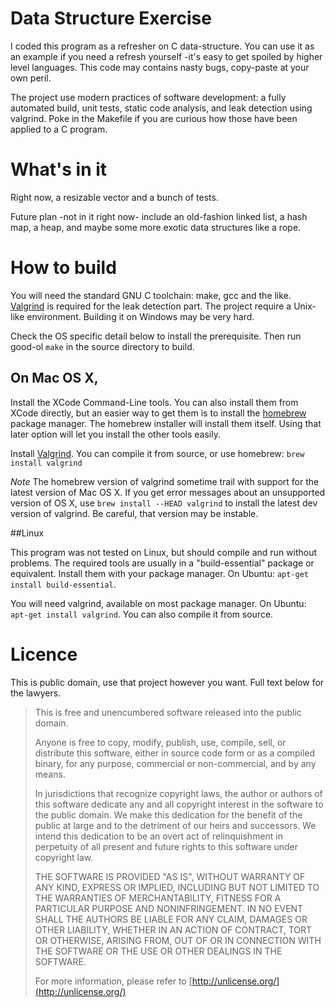 Data Structure Exercise
=======================

I coded this program as a refresher on C data-structure. You can use it as an example if you need a refresh yourself -it's easy to get spoiled by higher level languages. This code may contains nasty bugs, copy-paste at your own peril. 

The project use modern practices of software development: a fully automated build, unit tests, static code analysis, and leak detection using valgrind. Poke in the Makefile if you are curious how those have been applied to a C program.

# What's in it

Right now, a resizable vector and a bunch of tests.

Future plan -not in it right now- include an old-fashion linked list, a hash map, a heap, and maybe some more exotic data structures like a rope.

# How to build

You will need the standard GNU C toolchain: make, gcc and the like. [Valgrind](http://valgrind.org) is required for the leak detection part. The project require a Unix-like environment. Building it on Windows may be very hard.

Check the OS specific detail below to install the prerequisite. Then run good-ol `make` in the source directory to build.

## On Mac OS X, 

Install the XCode Command-Line tools. You can also install them from XCode directly, but an easier way to get them is to install the [homebrew](http://brew.sh) package manager. The homebrew installer will install them itself. Using that later option will let you install the other tools easily. 

Install [Valgrind](http://valgrind.org). You can compile it from source, or use homebrew: `brew install valgrind`

*Note* The homebrew version of valgrind sometime trail with support for the latest version of Mac OS X. If you get error messages about an unsupported version of OS X, use `brew install --HEAD valgrind` to install the latest dev version of valgrind. Be careful, that version may be instable.

##Linux 

This program was not tested on Linux, but should compile and run without problems. The required tools are usually in a "build-essential" package or equivalent. Install them with your package manager. On Ubuntu: `apt-get install build-essential`. 

You will need valgrind, available on most package manager. On Ubuntu: `apt-get install valgrind`. You can also compile it from source.

# Licence 

This is public domain, use that project however you want. Full text below for the lawyers.

> This is free and unencumbered software released into the public domain.
>
> Anyone is free to copy, modify, publish, use, compile, sell, or
distribute this software, either in source code form or as a compiled
binary, for any purpose, commercial or non-commercial, and by any
means.
>
> In jurisdictions that recognize copyright laws, the author or authors
of this software dedicate any and all copyright interest in the
software to the public domain. We make this dedication for the benefit
of the public at large and to the detriment of our heirs and
successors. We intend this dedication to be an overt act of
relinquishment in perpetuity of all present and future rights to this
software under copyright law.
>
> THE SOFTWARE IS PROVIDED "AS IS", WITHOUT WARRANTY OF ANY KIND,
EXPRESS OR IMPLIED, INCLUDING BUT NOT LIMITED TO THE WARRANTIES OF
MERCHANTABILITY, FITNESS FOR A PARTICULAR PURPOSE AND NONINFRINGEMENT.
IN NO EVENT SHALL THE AUTHORS BE LIABLE FOR ANY CLAIM, DAMAGES OR
OTHER LIABILITY, WHETHER IN AN ACTION OF CONTRACT, TORT OR OTHERWISE,
ARISING FROM, OUT OF OR IN CONNECTION WITH THE SOFTWARE OR THE USE OR
OTHER DEALINGS IN THE SOFTWARE.
>
> For more information, please refer to [http://unlicense.org/](http://unlicense.org/)
